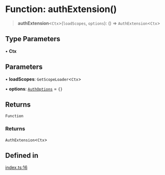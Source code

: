 # Function: authExtension()

> **authExtension**\<`Ctx`\>(`loadScopes`, `options`): () => `AuthExtension`\<`Ctx`\>

## Type Parameters

• **Ctx**

## Parameters

• **loadScopes**: `GetScopeLoader`\<`Ctx`\>

• **options**: [`AuthOptions`](../interfaces/AuthOptions.md) = `{}`

## Returns

`Function`

### Returns

`AuthExtension`\<`Ctx`\>

## Defined in

[index.ts:16](https://github.com/andreisergiu98/baeta/blob/e352a1ec749c5b23df693f5f8373ac0b75347349/packages/extension-auth/index.ts#L16)
